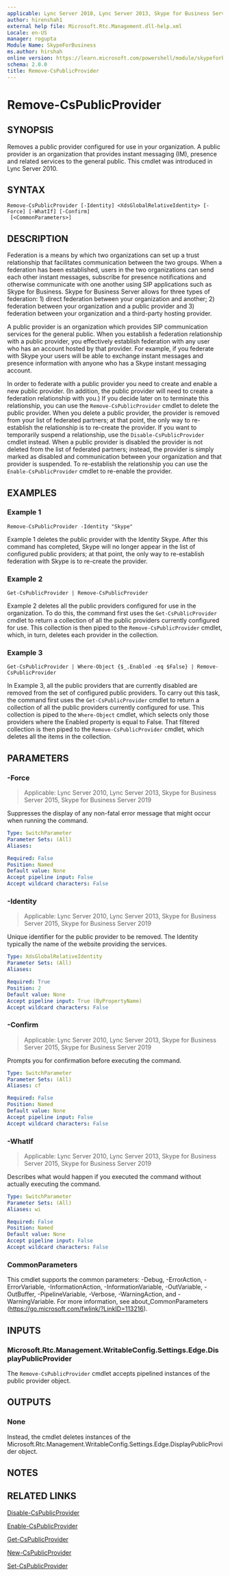 ```yaml
---
applicable: Lync Server 2010, Lync Server 2013, Skype for Business Server 2015, Skype for Business Server 2019
author: hirenshah1
external help file: Microsoft.Rtc.Management.dll-help.xml
Locale: en-US
manager: rogupta
Module Name: SkypeForBusiness
ms.author: hirshah
online version: https://learn.microsoft.com/powershell/module/skypeforbusiness/remove-cspublicprovider
schema: 2.0.0
title: Remove-CsPublicProvider
---
```


# Remove-CsPublicProvider

## SYNOPSIS
Removes a public provider configured for use in your organization.
A public provider is an organization that provides instant messaging (IM), presence and related services to the general public.
This cmdlet was introduced in Lync Server 2010.


## SYNTAX

```
Remove-CsPublicProvider [-Identity] <XdsGlobalRelativeIdentity> [-Force] [-WhatIf] [-Confirm]
 [<CommonParameters>]
```

## DESCRIPTION
Federation is a means by which two organizations can set up a trust relationship that facilitates communication between the two groups.
When a federation has been established, users in the two organizations can send each other instant messages, subscribe for presence notifications and otherwise communicate with one another using SIP applications such as Skype for Business.
Skype for Business Server allows for three types of federation: 1) direct federation between your organization and another; 2) federation between your organization and a public provider and 3) federation between your organization and a third-party hosting provider.

A public provider is an organization which provides SIP communication services for the general public.
When you establish a federation relationship with a public provider, you effectively establish federation with any user who has an account hosted by that provider.
For example, if you federate with Skype your users will be able to exchange instant messages and presence information with anyone who has a Skype instant messaging account.

In order to federate with a public provider you need to create and enable a new public provider.
(In addition, the public provider will need to create a federation relationship with you.) If you decide later on to terminate this relationship, you can use the `Remove-CsPublicProvider` cmdlet to delete the public provider.
When you delete a public provider, the provider is removed from your list of federated partners; at that point, the only way to re-establish the relationship is to re-create the provider.
If you want to temporarily suspend a relationship, use the `Disable-CsPublicProvider` cmdlet instead.
When a public provider is disabled the provider is not deleted from the list of federated partners; instead, the provider is simply marked as disabled and communication between your organization and that provider is suspended.
To re-establish the relationship you can use the `Enable-CsPublicProvider` cmdlet to re-enable the provider.


## EXAMPLES

### Example 1
```
Remove-CsPublicProvider -Identity "Skype"
```

Example 1 deletes the public provider with the Identity Skype.
After this command has completed, Skype will no longer appear in the list of configured public providers; at that point, the only way to re-establish federation with Skype is to re-create the provider.


### Example 2
```
Get-CsPublicProvider | Remove-CsPublicProvider
```

Example 2 deletes all the public providers configured for use in the organization.
To do this, the command first uses the `Get-CsPublicProvider` cmdlet to return a collection of all the public providers currently configured for use.
This collection is then piped to the `Remove-CsPublicProvider` cmdlet, which, in turn, deletes each provider in the collection.


### Example 3
```
Get-CsPublicProvider | Where-Object {$_.Enabled -eq $False} | Remove-CsPublicProvider
```

In Example 3, all the public providers that are currently disabled are removed from the set of configured public providers.
To carry out this task, the command first uses the `Get-CsPublicProvider` cmdlet to return a collection of all the public providers currently configured for use.
This collection is piped to the `Where-Object` cmdlet, which selects only those providers where the Enabled property is equal to False.
That filtered collection is then piped to the `Remove-CsPublicProvider` cmdlet, which deletes all the items in the collection.


## PARAMETERS

### -Force

> Applicable: Lync Server 2010, Lync Server 2013, Skype for Business Server 2015, Skype for Business Server 2019

Suppresses the display of any non-fatal error message that might occur when running the command.

```yaml
Type: SwitchParameter
Parameter Sets: (All)
Aliases:

Required: False
Position: Named
Default value: None
Accept pipeline input: False
Accept wildcard characters: False
```

### -Identity

> Applicable: Lync Server 2010, Lync Server 2013, Skype for Business Server 2015, Skype for Business Server 2019

Unique identifier for the public provider to be removed.
The Identity typically the name of the website providing the services.


```yaml
Type: XdsGlobalRelativeIdentity
Parameter Sets: (All)
Aliases:

Required: True
Position: 2
Default value: None
Accept pipeline input: True (ByPropertyName)
Accept wildcard characters: False
```

### -Confirm

> Applicable: Lync Server 2010, Lync Server 2013, Skype for Business Server 2015, Skype for Business Server 2019

Prompts you for confirmation before executing the command.

```yaml
Type: SwitchParameter
Parameter Sets: (All)
Aliases: cf

Required: False
Position: Named
Default value: None
Accept pipeline input: False
Accept wildcard characters: False
```

### -WhatIf

> Applicable: Lync Server 2010, Lync Server 2013, Skype for Business Server 2015, Skype for Business Server 2019

Describes what would happen if you executed the command without actually executing the command.

```yaml
Type: SwitchParameter
Parameter Sets: (All)
Aliases: wi

Required: False
Position: Named
Default value: None
Accept pipeline input: False
Accept wildcard characters: False
```

### CommonParameters
This cmdlet supports the common parameters: -Debug, -ErrorAction, -ErrorVariable, -InformationAction, -InformationVariable, -OutVariable, -OutBuffer, -PipelineVariable, -Verbose, -WarningAction, and -WarningVariable. For more information, see about_CommonParameters (https://go.microsoft.com/fwlink/?LinkID=113216).

## INPUTS

### Microsoft.Rtc.Management.WritableConfig.Settings.Edge.DisplayPublicProvider

The `Remove-CsPublicProvider` cmdlet accepts pipelined instances of the public provider object.

## OUTPUTS

### None
Instead, the cmdlet deletes instances of the Microsoft.Rtc.Management.WritableConfig.Settings.Edge.DisplayPublicProvider object.

## NOTES

## RELATED LINKS

[Disable-CsPublicProvider](Disable-CsPublicProvider.md)

[Enable-CsPublicProvider](Enable-CsPublicProvider.md)

[Get-CsPublicProvider](Get-CsPublicProvider.md)

[New-CsPublicProvider](New-CsPublicProvider.md)

[Set-CsPublicProvider](Set-CsPublicProvider.md)
